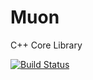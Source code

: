 # Muon
C++ Core Library

[![Build Status](https://drone.io/github.com/Xleek/Muon/status.png)](https://drone.io/github.com/Xleek/Muon/latest)
